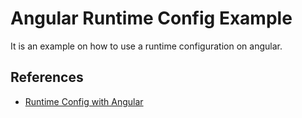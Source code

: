 # Angular Runtime Config Example

It is an example on how to use a runtime configuration on angular.

## References

 - [Runtime Config with Angular](https://dev.to/beaussart/runtime-config-with-angular-2aj0)